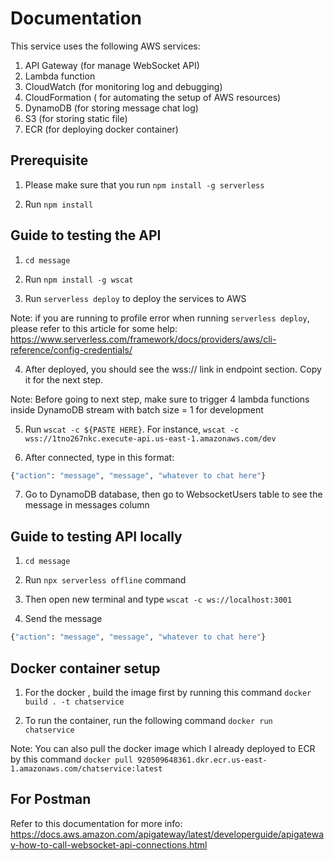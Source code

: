 # Documentation

This service uses the following AWS services:

1. API Gateway (for manage WebSocket API)
2. Lambda function
3. CloudWatch (for monitoring log and debugging)
4. CloudFormation ( for automating the setup of AWS resources)
5. DynamoDB (for storing message chat log)
6. S3 (for storing static file)
7. ECR (for deploying docker container)

## Prerequisite

1. Please make sure that you run `npm install -g serverless`

2. Run `npm install`

## Guide to testing the API

1. `cd message`

2. Run `npm install -g wscat`

3. Run `serverless deploy` to deploy the services to AWS

Note: if you are running to profile error when running `serverless deploy`, please refer to this article for some help: <https://www.serverless.com/framework/docs/providers/aws/cli-reference/config-credentials/>

4. After deployed, you should see the wss:// link in endpoint section. Copy it for the next step.

Note: Before going to next step, make sure to trigger 4 lambda functions inside DynamoDB stream with batch size = 1 for development

5. Run `wscat -c ${PASTE HERE}`. For instance, `wscat -c  wss://1tno267nkc.execute-api.us-east-1.amazonaws.com/dev`

6. After connected, type in this format:

```bash
{"action": "message", "message", "whatever to chat here"}
```

7. Go to DynamoDB database, then go to WebsocketUsers table to see the message in messages column

## Guide to testing API locally

1. `cd message`

2. Run `npx serverless offline` command

3. Then open new terminal and type `wscat -c ws://localhost:3001`

4. Send the message

```bash
{"action": "message", "message", "whatever to chat here"}
```

## Docker container setup

1. For the docker , build the image first by running this command `docker build . -t chatservice`

2. To run the container, run the following command `docker run chatservice`

Note: You can also pull the docker image which I already deployed to ECR by this command `docker pull 920509648361.dkr.ecr.us-east-1.amazonaws.com/chatservice:latest`

## For Postman

Refer to this documentation for more info: <https://docs.aws.amazon.com/apigateway/latest/developerguide/apigateway-how-to-call-websocket-api-connections.html>
